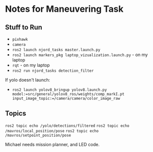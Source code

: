 # Notes for Maneuvering Task

## Stuff to Run

* `pixhawk`
* `camera`
* `ros2 launch njord_tasks master.launch.py`
* `ros2 launch markers_pkg laptop_vizualization.launch.py` - on my laptop
* `rqt` - on my laptop
* `ros2 run njord_tasks detection_filter`

If yolo doesn't launch:
* `ros2 launch yolov8_bringup yolov8.launch.py model:=src/general/yolov8_ros/weights/comp_markI.pt input_image_topic:=/camera/camera/color_image_raw`


## Topics

`ros2 topic echo /yolo/detections/filtered`
`ros2 topic echo /mavros/local_position/pose`
`ros2 topic echo /mavros/setpoint_position/pose`


Michael needs mission planner, and LED code.
